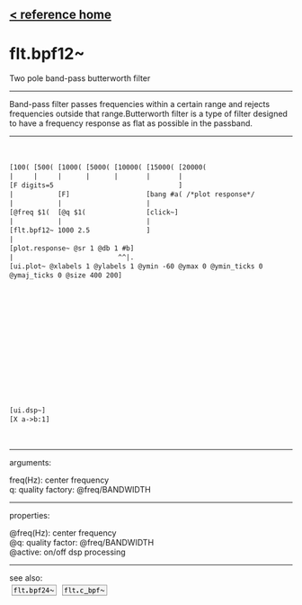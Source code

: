 [< reference home](ceammc_lib.html)
---

# flt.bpf12~


Two pole band-pass butterworth filter

---

Band-pass filter passes frequencies within a certain range and rejects frequencies
            outside that range.Butterworth filter is a type of filter designed to have a frequency response as
            flat as possible in the passband.<br>


---


```


[100( [500( [1000( [5000( [10000( [15000( [20000(
|     |     |      |      |       |       |
[F digits=5                               ]
|           [F]                   [bang #a( /*plot response*/
|           |                     |
[@freq $1(  [@q $1(               [click~]
|           |                     |
[flt.bpf12~ 1000 2.5              ]
|
[plot.response~ @sr 1 @db 1 #b]
|                          ^^|.
[ui.plot~ @xlabels 1 @ylabels 1 @ymin -60 @ymax 0 @ymin_ticks 0 @ymaj_ticks 0 @size 400 200]














[ui.dsp~]
[X a->b:1]

            
```

---
arguments:

freq(Hz): center
            frequency<br>
q: quality factory:
            @freq/BANDWIDTH<br>

---
properties:

@freq(Hz): center frequency<br>
@q: quality
            factor: @freq/BANDWIDTH<br>
@active: on/off dsp
            processing<br>

---
see also:<br>
[![flt.bpf24~](img/object_flt.bpf24~.png)](flt.bpf24~.html)
[![flt.c_bpf~](img/object_flt.c_bpf~.png)](flt.c_bpf~.html)
